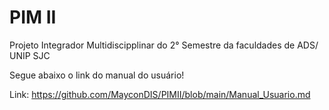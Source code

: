 # PIM II

Projeto Integrador Multidiscipplinar do 2° Semestre da faculdades de ADS/ UNIP SJC

Segue abaixo o link do manual do usuário!

Link: https://github.com/MayconDIS/PIMII/blob/main/Manual_Usuario.md
